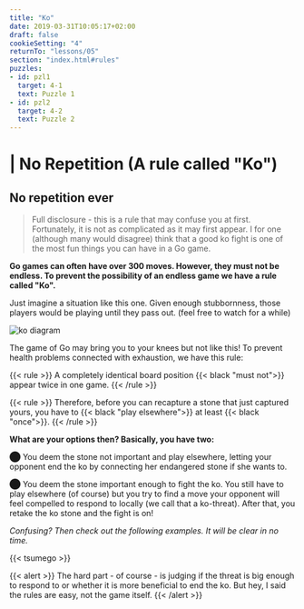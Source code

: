 ```yaml
---
title: "Ko"
date: 2019-03-31T10:05:17+02:00
draft: false
cookieSetting: "4"
returnTo: "lessons/05"
section: "index.html#rules"
puzzles:
- id: pzl1
  target: 4-1
  text: Puzzle 1
- id: pzl2
  target: 4-2
  text: Puzzle 2  
---
```


# | No Repetition (A rule called "Ko")
## No repetition ever

> Full disclosure - this is a rule that may confuse you at first. Fortunately, it is not as complicated as it may first appear. I for one (although many would disagree) think that a good ko fight is one of the most fun things you can have in a Go game.

**Go games can often have over 300 moves. However, they must not be endless. To prevent the possibility of an endless game we have a rule called "Ko".**

Just imagine a situation like this one. Given enough stubbornness, those players would be playing until they pass out. (feel free to watch for a while)

![ko diagram](/images/ko.gif)

The game of Go may bring you to your knees but not like this! To prevent health problems connected with exhaustion, we have this rule:

{{< rule >}}
    A completely identical board position {{< black "must not">}} appear twice in one game.
{{< /rule >}}

{{< rule >}}
Therefore, before you can recapture a stone that just captured yours, you have to {{< black "play elsewhere">}} at least {{< black "once">}}.
{{< /rule >}}

**What are your options then? Basically, you have two:**

⬤  You deem the stone not important and play elsewhere, letting your opponent end the ko by connecting her endangered stone if she wants to.

⬤  You deem the stone important enough to fight the ko. You still have to play elsewhere (of course) but you try to find a move your opponent will feel compelled to respond to locally (we call that a ko-threat). After that, you retake the ko stone and the fight is on!



*Confusing? Then check out the following examples. It will be clear in no time.*

{{< tsumego >}}

{{< alert >}}
    The hard part - of course - is judging if the threat is big enough to respond to or whether it is more beneficial to end the ko. But hey, I said the rules are easy, not the game itself.
{{< /alert >}}